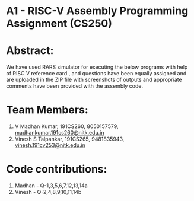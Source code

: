 # A1 - RISC-V Assembly Programming Assignment (CS250)

# Abstract:

We have used RARS simulator for executing the below programs with help of RISC V reference card , 
and questions have been equally assigned and are uploaded in the ZIP file with screenshots of outputs 
and appropriate comments have been provided with the assembly code.

# Team Members:

1) V Madhan Kumar, 191CS260, 8050157579, madhankumar.191cs260@nitk.edu.in 
2) Vinesh S Talpankar, 191CS265, 9481835943, vinesh.191cv253@nitk.edu.in

# Code contributions:

1) Madhan - Q-1,3,5,6,7,12,13,14a
2) Vinesh - Q-2,4,8,9,10,11,14b
